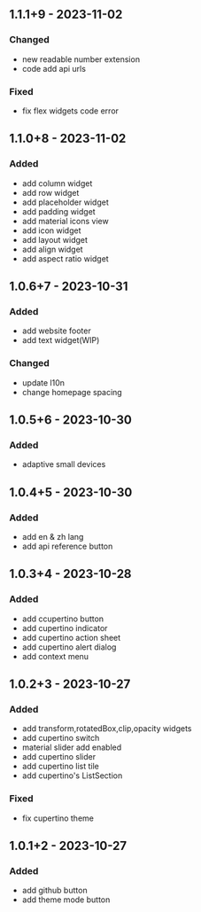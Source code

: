 ## 1.1.1+9 - 2023-11-02
### Changed
- new readable number extension
- code add api urls

### Fixed
- fix flex widgets code error

## 1.1.0+8 - 2023-11-02
### Added
- add column widget
- add row widget
- add placeholder widget
- add padding widget
- add material icons view
- add icon widget
- add layout widget
- add align widget
- add aspect ratio widget

## 1.0.6+7 - 2023-10-31
### Added
- add website footer
- add text widget(WIP)

### Changed
- update l10n
- change homepage spacing

## 1.0.5+6 - 2023-10-30
### Added
- adaptive small devices

## 1.0.4+5 - 2023-10-30
### Added
- add en & zh lang
- add api reference button

## 1.0.3+4 - 2023-10-28
### Added
- add ccupertino button
- add cupertino indicator
- add cupertino action sheet
- add cupertino alert dialog
- add context menu

## 1.0.2+3 - 2023-10-27
### Added
- add transform,rotatedBox,clip,opacity widgets
- add cupertino switch
- material slider add enabled
- add cupertino slider
- add cupertino list tile
- add cupertino's ListSection

### Fixed
- fix cupertino theme

## 1.0.1+2 - 2023-10-27
### Added
- add github button
- add theme mode button